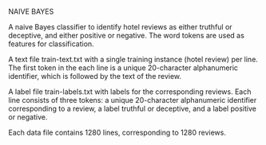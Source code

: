 NAIVE BAYES

A naive Bayes classifier to identify hotel reviews as either truthful or deceptive, and either positive or negative. The word tokens are used as features for classification. 

A text file train-text.txt with a single training instance (hotel review) per line. The first token in the each line is a unique 20-character alphanumeric identifier, which is followed by the text of the review.

A label file train-labels.txt with labels for the corresponding reviews. Each line consists of three tokens: a unique 20-character alphanumeric identifier corresponding to a review, a label truthful or deceptive, and a label positive or negative.

Each data file contains 1280 lines, corresponding to 1280 reviews.
